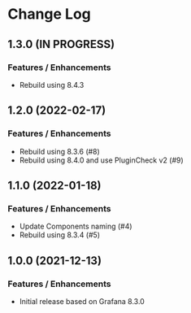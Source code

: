 # Change Log

## 1.3.0 (IN PROGRESS)

### Features / Enhancements

- Rebuild using 8.4.3

## 1.2.0 (2022-02-17)

### Features / Enhancements

- Rebuild using 8.3.6 (#8)
- Rebuild using 8.4.0 and use PluginCheck v2 (#9)

## 1.1.0 (2022-01-18)

### Features / Enhancements

- Update Components naming (#4)
- Rebuild using 8.3.4 (#5)

## 1.0.0 (2021-12-13)

### Features / Enhancements

- Initial release based on Grafana 8.3.0
